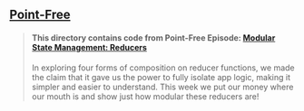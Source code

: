 ## [Point-Free](https://www.pointfree.co)

> #### This directory contains code from Point-Free Episode: [Modular State Management: Reducers](https://www.pointfree.co/episodes/ep72-modular-state-management-reducers)
>
> In exploring four forms of composition on reducer functions, we made the claim that it gave us the power to fully isolate app logic, making it simpler and easier to understand. This week we put our money where our mouth is and show just how modular these reducers are!
